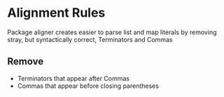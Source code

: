 
# Alignment Rules

Package aligner creates easier to parse list and map literals by removing
stray, but syntactically correct, Terminators and Commas

## Remove

- Terminators that appear after Commas
- Commas that appear before closing parentheses
